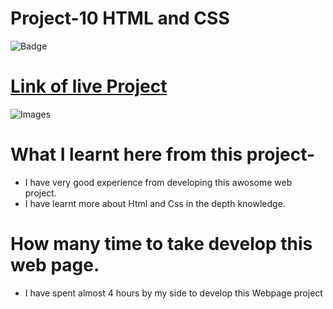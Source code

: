 # Project-10 HTML and CSS

![Badge](https://img.shields.io/badge/Project--10-Developer-green)

# [Link of live Project](https://interiordesignweb.netlify.app/)

![Images](./img/landingpage.jpeg)

# What I learnt here from this project-

- I have very good experience from developing this awosome web project.
- I have learnt more about Html and Css in the depth knowledge.
 
# How many time to take develop this web page.

- I have  spent almost 4 hours by my side to develop this Webpage project
